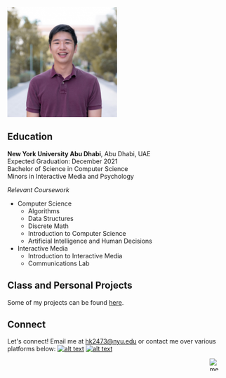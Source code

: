 <p><img src="photo.jpg" alt="me" width="250" height="250"></p>

## Education
**New York University Abu Dhabi**, Abu Dhabi, UAE <br />
Expected Graduation: December 2021 <br />
Bachelor of Science in Computer Science <br />
Minors in Interactive Media and Psychology <br />

*Relevant Coursework* <br />
- Computer Science <br />
  - Algorithms <br />
  - Data Structures <br />
  - Discrete Math <br />
  - Introduction to Computer Science <br />
  - Artificial Intelligence and Human Decisions <br />
- Interactive Media <br />
  - Introduction to Interactive Media <br />
  - Communications Lab <br />

## Class and Personal Projects
Some of my projects can be found [here](https://gist.github.com/briankim113/6966eb37eac6d5bfd94648a9bf1ea965).

## Connect
Let's connect! Email me at hk2473@nyu.edu or contact me over various platforms below: 
[![alt text][1.1]][1]
[![alt text][2.1]][2]
<p><img style="padding: 0 15px; float: right;" src="https://image.flaticon.com/icons/png/512/49/49656.png" alt="me" width="28" height="28"></p>


[1.1]: http://i.imgur.com/P3YfQoD.png
[2.1]: http://i.imgur.com/0o48UoR.png
[3.1]: https://image.flaticon.com/icons/png/512/49/49656.png

[1]: http://www.facebook.com/briankim113
[2]: http://www.github.com/briankim113
[3]: https://www.linkedin.com/in/brian-kim-44a664198/
